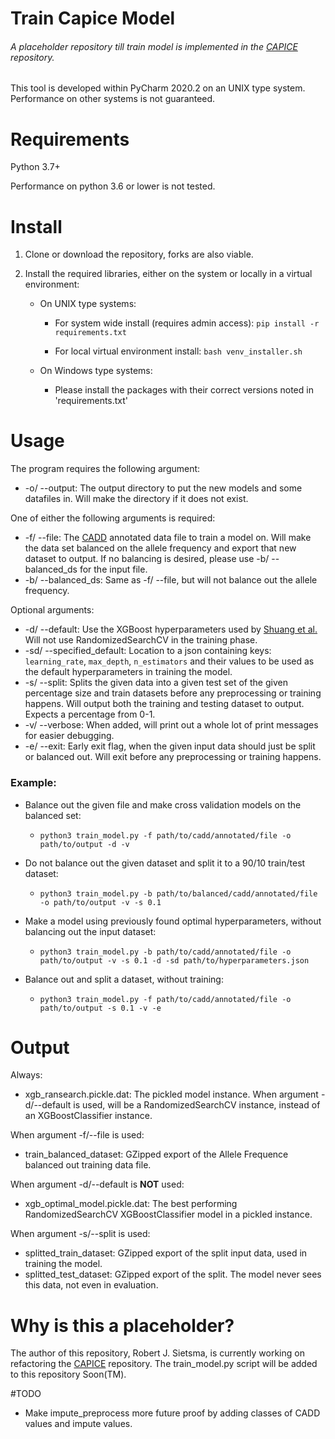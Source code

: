 # Train Capice Model
###### A placeholder repository till train model is implemented in the [CAPICE](https://github.com/molgenis/capice) repository.

This tool is developed within PyCharm 2020.2 on an UNIX type system. Performance on other systems is not guaranteed.

# Requirements
Python 3.7+ 

Performance on python 3.6 or lower is not tested.

# Install
1. Clone or download the repository, forks are also viable.

2. Install the required libraries, either on the system or locally in a virtual environment:

    - On UNIX type systems:

        - For system wide install (requires admin access):
    `pip install -r requirements.txt`
    
        - For local virtual environment install:
    `bash venv_installer.sh`
    
    - On Windows type systems:
    
        - Please install the packages with their correct versions noted in 'requirements.txt'
       
# Usage
The program requires the following argument:
- -o/ --output: The output directory to put the new models and some datafiles in. Will make the directory if it does not exist.

One of either the following arguments is required:
- -f/ --file: The [CADD](https://cadd.gs.washington.edu/score) annotated data file to train a model on. Will make the data set balanced on the allele frequency and export that new dataset to output.
 If no balancing is desired, please use -b/ --balanced_ds for the input file.
- -b/ --balanced_ds: Same as -f/ --file, but will not balance out the allele frequency.

Optional arguments:
- -d/ --default: Use the XGBoost hyperparameters used by [Shuang et al.](https://genomemedicine.biomedcentral.com/articles/10.1186/s13073-020-00775-w) Will not use RandomizedSearchCV in the training phase.
- -sd/ --specified_default: Location to a json containing keys: `learning_rate`, `max_depth`, `n_estimators` and their values to be used as the default hyperparameters in training the model.
- -s/ --split: Splits the given data into a given test set of the given percentage size and train datasets before any preprocessing or training happens. Will output both the training and testing dataset to output. Expects a percentage from 0-1.
- -v/ --verbose: When added, will print out a whole lot of print messages for easier debugging.
- -e/ --exit: Early exit flag, when the given input data should just be split or balanced out. Will exit before any preprocessing or training happens.

### Example:

- Balance out the given file and make cross validation models on the balanced set:
    - `python3 train_model.py -f path/to/cadd/annotated/file -o path/to/output -d -v` 

- Do not balance out the given dataset and split it to a 90/10 train/test dataset:
    - `python3 train_model.py -b path/to/balanced/cadd/annotated/file -o path/to/output -v -s 0.1`

- Make a model using previously found optimal hyperparameters, without balancing out the input dataset:
    - `python3 train_model.py -b path/to/cadd/annotated/file -o path/to/output -v -s 0.1 -d -sd path/to/hyperparameters.json`
    
- Balance out and split a dataset, without training:
    - `python3 train_model.py -f path/to/cadd/annotated/file -o path/to/output -s 0.1 -v -e`

# Output
Always:
- xgb_ransearch.pickle.dat: The pickled model instance. When argument -d/--default is used, will be a RandomizedSearchCV instance, instead of an XGBoostClassifier instance.

When argument -f/--file is used:
- train_balanced_dataset: GZipped export of the Allele Frequence balanced out training data file.

When argument -d/--default is __NOT__ used:
- xgb_optimal_model.pickle.dat: The best performing RandomizedSearchCV XGBoostClassifier model in a pickled instance.

When argument -s/--split is used:
- splitted_train_dataset: GZipped export of the split input data, used in training the model.
- splitted_test_dataset: GZipped export of the split. The model never sees this data, not even in evaluation.

# Why is this a placeholder?
The author of this repository, Robert J. Sietsma, is currently working on refactoring the [CAPICE](https://github.com/molgenis/capice) repository. The train_model.py script will be added to this repository Soon(TM).

#TODO
- Make impute_preprocess more future proof by adding classes of CADD values and impute values.
